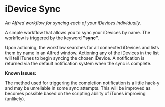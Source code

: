 iDevice Sync
=============
*An Alfred workflow for syncing each of your iDevices individually.*

A simple workflow that allows you to sync your iDevices by name. The workflow is triggered by the keyword **"sync"**.

Upon actioning, the workflow searches for all connected iDevices and lists them by name in an Alfred window. Actioning any of the iDevices in the list will tell iTunes to begin syncing the chosen iDevice. A notification is returned via the default notification system when the sync is complete.

**Known Issues:**

The method used for triggering the completion notification is a little hack-y and may be unreliable in some sync attempts. This will be improved as becomes possible based on the scripting ability of iTunes improving (unlikely).